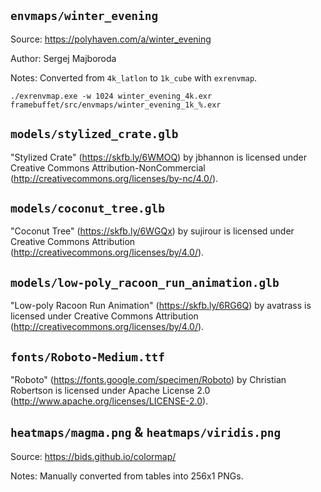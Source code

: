 ## `envmaps/winter_evening`

Source: https://polyhaven.com/a/winter_evening

Author: Sergej Majboroda

Notes: Converted from `4k_latlon` to `1k_cube` with `exrenvmap`.

```
./exrenvmap.exe -w 1024 winter_evening_4k.exr framebuffet/src/envmaps/winter_evening_1k_%.exr
```

## `models/stylized_crate.glb`

"Stylized Crate" (https://skfb.ly/6WMOQ) by jbhannon is licensed under Creative Commons Attribution-NonCommercial (http://creativecommons.org/licenses/by-nc/4.0/).

## `models/coconut_tree.glb`

"Coconut Tree" (https://skfb.ly/6WGQx) by sujirour is licensed under Creative Commons Attribution (http://creativecommons.org/licenses/by/4.0/).

## `models/low-poly_racoon_run_animation.glb`

"Low-poly Racoon Run Animation" (https://skfb.ly/6RG6Q) by avatrass is licensed under Creative Commons Attribution (http://creativecommons.org/licenses/by/4.0/).

## `fonts/Roboto-Medium.ttf`

"Roboto" (https://fonts.google.com/specimen/Roboto) by Christian Robertson is licensed under Apache License 2.0 (http://www.apache.org/licenses/LICENSE-2.0).

## `heatmaps/magma.png` & `heatmaps/viridis.png`

Source: https://bids.github.io/colormap/

Notes: Manually converted from tables into 256x1 PNGs.
